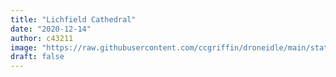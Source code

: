```yaml
---
title: "Lichfield Cathedral"
date: "2020-12-14"
author: c43211
image: "https://raw.githubusercontent.com/ccgriffin/droneidle/main/static/images/1.jpg"
draft: false
---
```


